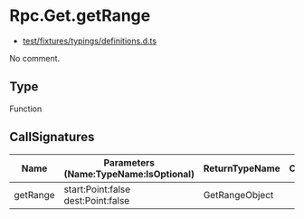 # Rpc.Get.getRange

* [test/fixtures/typings/definitions.d.ts](/test/fixtures/typings/definitions.d.ts#L74)

No comment.

## Type

Function

## CallSignatures

Name|Parameters (Name:TypeName:IsOptional)|ReturnTypeName|Comment
---|---|---|---
getRange|start:Point:false dest:Point:false |GetRangeObject|
